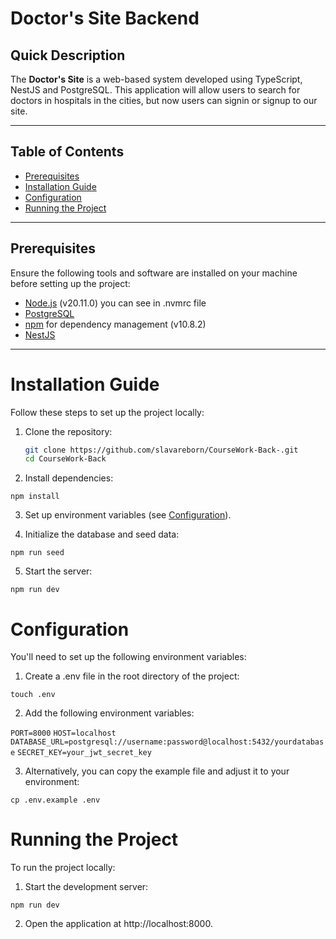 # Doctor's Site Backend

## Quick Description

The **Doctor's Site** is a web-based system developed using TypeScript, NestJS and PostgreSQL. This application will allow users to search for doctors in hospitals in the cities, but now users can signin or signup to our site.

---

## Table of Contents

- [Prerequisites](#prerequisites)
- [Installation Guide](#installation-guide)
- [Configuration](#configuration)
- [Running the Project](#running-the-project)

---

## Prerequisites

Ensure the following tools and software are installed on your machine before setting up the project:

- [Node.js](https://nodejs.org/en/) (v20.11.0) you can see in .nvmrc file
- [PostgreSQL](https://www.postgresql.org/)
- [npm](https://www.npmjs.com/) for dependency management (v10.8.2)
- [NestJS](https://nestjs.com/)

---

# Installation Guide

Follow these steps to set up the project locally:

1. Clone the repository:

   ```bash
   git clone https://github.com/slavareborn/CourseWork-Back-.git
   cd CourseWork-Back
   ```

2. Install dependencies:

`npm install`

3. Set up environment variables (see [Configuration](#configuration)).

4. Initialize the database and seed data:

`npm run seed`

5. Start the server:

`npm run dev`

# Configuration

You'll need to set up the following environment variables:

1. Create a .env file in the root directory of the project:

`touch .env`

2. Add the following environment variables:

`PORT=8000`
`HOST=localhost`
`DATABASE_URL=postgresql://username:password@localhost:5432/yourdatabase`
`SECRET_KEY=your_jwt_secret_key`

3. Alternatively, you can copy the example file and adjust it to your environment:

`cp .env.example .env`

# Running the Project

To run the project locally:

1. Start the development server:

`npm run dev`

2. Open the application at http://localhost:8000.